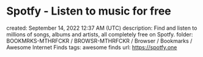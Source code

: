 # Spotfy - Listen to music for free

created: September 14, 2022 12:37 AM (UTC)
description: Find and listen to millions of songs, albums and artists, all completely free on Spotfy.
folder: BOOKMRKS-MTHRFCKR / BROWSR-MTHRFCKR / Browser / Bookmarks / Awesome Internet Finds
tags: awesome finds
url: https://spotfy.one